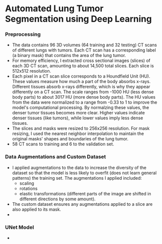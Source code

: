# Automated Lung Tumor Segmentation using Deep Learning

### Preprocessing
- The data contains 96 3D volumes (64 training and 32 testing) CT scans of different lungs with tumors. Each CT scan has a corresponding label (a binary mask) that contains the area of the lung tumor. 
- For memory efficiency, I extracted cross sectional images (slices) of each 3D CT scan, amounting to about 14,500 total slices. Each slice is 512x512 resolution.
- Each pixel in a CT scan slice corresponds to a Houndfield Unit (HU). These values measure how much a part of the body absorbs x-rays. Different tissues absorb x-rays differently, which is why they appear differently on a CT scan. The scale ranges from -1000 HU (less dense body parts) to about 3017 HU (more dense body parts).
The HU values from the data were normalized to a range from -0.33 to 1 to improve the model's computational processing. By normalzing these values, the denser tumor tissues becomes more clear. Higher values indicate denser tissues (like tumors), while lower values imply less dense tissues.
- The slices and masks were resized to 256x256 resolution. For mask resizing, I used the nearest neighbor interpolation to maintain the original masks' shapes and boundaries of the lung tumor.
- 58 CT scans to training and 6 to the validation set.


### Data Augmentations and Custom Dataset
- I applied augmentations to the data to increase the diversity of the dataset so that the model is less likely to overfit (does not learn general patterns) the training set. The augmentations I applied included:
  -  scaling
  -  rotations
  -  elastic transformations (different parts of the image are shifted in different directions by some amount).
- The custom dataset ensures any augmentations applied to a slice are also applied to its mask.
- 
### UNet Model
- 
